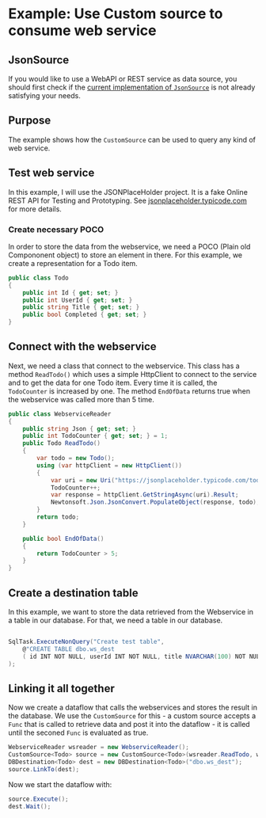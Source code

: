 # Example: Use Custom source to consume web service

## JsonSource

If you would like to use a WebAPI or REST service as data source, you should first check 
if the [current implementation of `JsonSource`](../dataflow/dataflow_web_services.md) is not already satisfying your needs. 

## Purpose

The example shows how the `CustomSource` can be used to query any kind of web service.

## Test web service 

In this example, I will use the JSONPlaceHolder project. It is a fake Online REST API for Testing and Prototyping.
See [jsonplaceholder.typicode.com](https://jsonplaceholder.typicode.com) for more details.


### Create necessary POCO

In order to store the data from the webservice, we need a POCO (Plain old Compononent object) to store an element in there. 
For this example, we create a representation for a Todo item.

```C#
public class Todo
{
    public int Id { get; set; }
    public int UserId { get; set; }
    public string Title { get; set; }
    public bool Completed { get; set; }
}
```

## Connect with the webservice

Next, we need a class that connect to the webservice. This class has a method `ReadTodo()` which uses 
a simple HttpClient to connect to the service and to get the data for one Todo item. 
Every time it is called, the `TodoCounter` is increased by one. The method `EndOfData` returns true when the webservice 
was called more than 5 time.

```C#
public class WebserviceReader
{
    public string Json { get; set; }
    public int TodoCounter { get; set; } = 1;
    public Todo ReadTodo()
    {
        var todo = new Todo();
        using (var httpClient = new HttpClient())
        {
            var uri = new Uri("https://jsonplaceholder.typicode.com/todos/" + TodoCounter);
            TodoCounter++;
            var response = httpClient.GetStringAsync(uri).Result;
            Newtonsoft.Json.JsonConvert.PopulateObject(response, todo);
        }
        return todo;
    }

    public bool EndOfData()
    {
        return TodoCounter > 5;
    }
}
```

## Create a destination table

In this example, we want to store the data retrieved from the Webservice in a table in our database. 
For that, we need a table in our database. 

```C#

SqlTask.ExecuteNonQuery("Create test table",
    @"CREATE TABLE dbo.ws_dest 
    ( id INT NOT NULL, userId INT NOT NULL, title NVARCHAR(100) NOT NULL, completed BIT NOT NULL )"
);
```

## Linking it all together

Now we create a dataflow that calls the webservices and stores the result in the database.
We use the `CustomSource` for this - a custom source accepts a `Func` that is called to 
retrieve data and post it into the dataflow - it is called until the seconed `Func` is evaluated as true. 

```C#
WebserviceReader wsreader = new WebserviceReader();
CustomSource<Todo> source = new CustomSource<Todo>(wsreader.ReadTodo, wsreader.EndOfData);
DBDestination<Todo> dest = new DBDestination<Todo>("dbo.ws_dest");
source.LinkTo(dest);
```

Now we start the dataflow with:

```C#
source.Execute();
dest.Wait();
```





